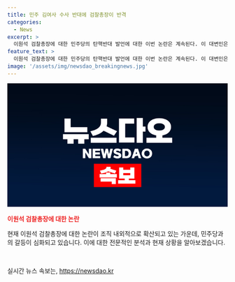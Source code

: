```yaml
---
title: 민주 김여사 수사 반대에 검찰총장이 반격
categories:
  - News
excerpt: >
  이원석 검찰총장에 대한 민주당의 탄핵반대 발언에 대한 이번 논란은 계속된다. 이 대변인은 이원석 총장의 국회 비위 검사 탄핵에 대한 입장을 비판하며, 검찰 내부의 집단 반발을 언급했다. 이 움직임은 검찰의 개혁 필요성을 강조하는 것으로 해석된다. 요약: 민주당은 이원석 검찰총장을 탄핵하겠다는 움직임에 대해 반발하고, 검찰 내부에선 집단 반발이 일고 있다.
feature_text: >
  이원석 검찰총장에 대한 민주당의 탄핵반대 발언에 대한 이번 논란은 계속된다. 이 대변인은 이원석 총장의 국회 비위 검사 탄핵에 대한 입장을 비판하며, 검찰 내부의 집단 반발을 언급했다. 이 움직임은 검찰의 개혁 필요성을 강조하는 것으로 해석된다. 요약: 민주당은 이원석 검찰총장을 탄핵하겠다는 움직임에 대해 반발하고, 검찰 내부에선 집단 반발이 일고 있다.
image: '/assets/img/newsdao_breakingnews.jpg'
---
```


<p><img src="/assets/img/newsdao_breakingnews.jpg" alt="flaretime 속보" /></p>

<p><b><span style="color: #ee2323;">이원석 검찰총장에 대한 논란</span></b></p>

<p>현재 이원석 검찰총장에 대한 논란이 조직 내외적으로 확산되고 있는 가운데, 민주당과의 갈등이 심화되고 있습니다. 이에 대한 전문적인 분석과 현재 상황을 알아보겠습니다.</p>

<p data-ke-size="size16">&nbsp;</p>
실시간 뉴스 속보는, <a href="https://newsdao.kr" rel="dofollow">https://newsdao.kr</a>


